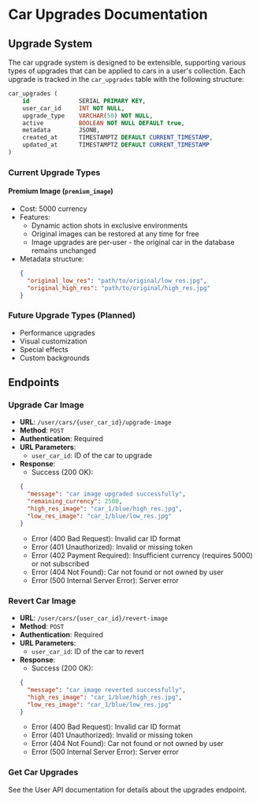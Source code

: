 # Car Upgrades Documentation

## Upgrade System

The car upgrade system is designed to be extensible, supporting various types of upgrades that can be applied to cars in a user's collection. Each upgrade is tracked in the `car_upgrades` table with the following structure:

```sql
car_upgrades (
    id              SERIAL PRIMARY KEY,
    user_car_id     INT NOT NULL,
    upgrade_type    VARCHAR(50) NOT NULL,
    active          BOOLEAN NOT NULL DEFAULT true,
    metadata        JSONB,
    created_at      TIMESTAMPTZ DEFAULT CURRENT_TIMESTAMP,
    updated_at      TIMESTAMPTZ DEFAULT CURRENT_TIMESTAMP
)
```

### Current Upgrade Types

#### Premium Image (`premium_image`)
- Cost: 5000 currency
- Features:
  - Dynamic action shots in exclusive environments
  - Original images can be restored at any time for free
  - Image upgrades are per-user - the original car in the database remains unchanged
- Metadata structure:
  ```json
  {
    "original_low_res": "path/to/original/low_res.jpg",
    "original_high_res": "path/to/original/high_res.jpg"
  }
  ```

### Future Upgrade Types (Planned)
- Performance upgrades
- Visual customization
- Special effects
- Custom backgrounds

## Endpoints

### Upgrade Car Image
- **URL**: `/user/cars/{user_car_id}/upgrade-image`
- **Method**: `POST`
- **Authentication**: Required
- **URL Parameters**:
  - `user_car_id`: ID of the car to upgrade
- **Response**:
  - Success (200 OK):
  ```json
  {
    "message": "car image upgraded successfully",
    "remaining_currency": 2500,
    "high_res_image": "car_1/blue/high_res.jpg",
    "low_res_image": "car_1/blue/low_res.jpg"
  }
  ```
  - Error (400 Bad Request): Invalid car ID format
  - Error (401 Unauthorized): Invalid or missing token
  - Error (402 Payment Required): Insufficient currency (requires 5000) or not subscribed
  - Error (404 Not Found): Car not found or not owned by user
  - Error (500 Internal Server Error): Server error

### Revert Car Image
- **URL**: `/user/cars/{user_car_id}/revert-image`
- **Method**: `POST`
- **Authentication**: Required
- **URL Parameters**:
  - `user_car_id`: ID of the car to revert
- **Response**:
  - Success (200 OK):
  ```json
  {
    "message": "car image reverted successfully",
    "high_res_image": "car_1/blue/high_res.jpg",
    "low_res_image": "car_1/blue/low_res.jpg"
  }
  ```
  - Error (400 Bad Request): Invalid car ID format
  - Error (401 Unauthorized): Invalid or missing token
  - Error (404 Not Found): Car not found or not owned by user
  - Error (500 Internal Server Error): Server error

### Get Car Upgrades
See the User API documentation for details about the upgrades endpoint.